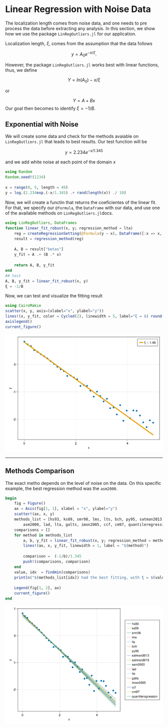 # Linear Regression with Noise Data

The localization length comes from noise data, and one needs to pre process the data before extracting any analysis. In this section, we show how we use the package `LinRegOutliers.jl` for our application.


Localization length, $\xi$, comes from the assumption that the data follows

$$y = A_0e^{-x/\xi}.$$

However, the package `LinRegOutliers.jl` works best with linear functions, thus, we define

$$Y = ln(A_0) -x/\xi$$

or

$$Y = A + Bx$$
Our goal then becomes to identify $\xi = -1/B$.

## Exponential with Noise
We will create some data and check for the methods avaiable on `LinRegOutliers.jl` that leads to best results. Our test function will be

$$y = 2.234e^{-x/1.345}$$

and we add white noise at each point of the domain $x$

```julia
using Random
Random.seed!(1234)

x = range(0, 5, length = 40)
y = log.(2.234exp.(-x/1.345) .+ rand(length(x)) ./ 10)
```

Now, we will create a functin that returns the coeficientes of the linear fit. For that, we specify our `@formula`, the `Dataframe` with our data, and use one of the available methods on `LinRegOutliers.jl`docs.

```julia
using LinRegOutliers, DataFrames
function linear_fit_robust(x, y; regression_method = lta)
	reg = createRegressionSetting(@formula(y ~ x), DataFrame([:x => x, :y => y]))
	result = regression_method(reg)

	A, B = result["betas"]
	y_fit = A .+ (B .* x)

	return A, B, y_fit
end
## test
A, B, y_fit = linear_fit_robust(x, y)
ξ = -1/B
```

Now, we can test and visualize the fitting result
```julia
using CairoMakie
scatter(x, y, axis=(xlabel="x", ylabel="y"))
lines!(x, y_fit, color = Cycled(2), linewidth = 5, label="ξ = $( round(ξ, digits=3))")
axislegend()
current_figure()
```
![](example.png)


---
## Methods Comparison

The exact metho depends on the level of noise on the data. On this specific example, the best regression method was the `asm2000`.

```julia
begin
    fig = Figure()
    ax = Axis(fig[1, 1], xlabel = "x", ylabel="y")
    scatter!(ax, x, y)
	methods_list = [hs93, ks89, smr98, lms, lts, bch, py95, satman2013, satman2015,
		asm2000, lad, lta, galts, imon2005, ccf, cm97, quantileregression]
    comparisons = []
	for method in methods_list
		a, b, y_fit = linear_fit_robust(x, y; regression_method = method)
        lines!(ax, x, y_fit, linewidth = 1, label = "$(method)")

        comparison =  (-1/b)/1.345
        push!(comparisons, comparison)
	end
    value, idx  = findmin(comparisons)
    println("$(methods_list[idx]) had the best fitting, with ξ = $(value*1.345)")

    Legend(fig[1, 2], ax)
	current_figure()
end
```
![](all_methods.png)